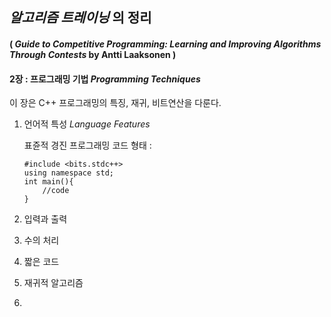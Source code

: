 ## *알고리즘 트레이닝* 의 정리
#### ( *Guide to Competitive Programming: Learning and Improving Algorithms Through Contests* by Antti Laaksonen )


#### 2장 : 프로그래밍 기법 *Programming Techniques*
이 장은 C++ 프로그래밍의 특징, 재귀, 비트연산을 다룬다.

1. 언어적 특성 *Language Features*
   
   표쥰적 경진 프로그래밍 코드 형태 :
   ```
   #include <bits.stdc++>
   using namespace std;
   int main(){
       //code
   }
   ```
  1. 입력과 출력
  2. 수의 처리
  3. 짧은 코드
    
2. 재귀적 알고리즘
3. 
